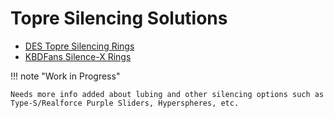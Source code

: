 # Topre Silencing Solutions

* [DES Topre Silencing Rings](https://deskeys.io/collections/frontpage/products/silencing-ring-for-topre-keyboards)
* [KBDFans Silence-X Rings](https://kbdfans.cn/products/topre-keyboard-silence-x-120pcs)

!!! note "Work in Progress"

    Needs more info added about lubing and other silencing options such as Type-S/Realforce Purple Sliders, Hyperspheres, etc.
